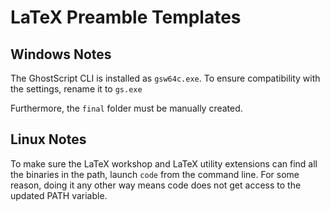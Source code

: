 # LaTeX Preamble Templates

## Windows Notes

The GhostScript CLI is installed as `gsw64c.exe`. To ensure compatibility with the settings, rename it to `gs.exe`

Furthermore, the `final` folder must be manually created.

## Linux Notes

To make sure the LaTeX workshop and LaTeX utility extensions can find all the binaries in the path, launch `code` from the command line. For some reason, doing it any other way means code does not get access to the updated PATH variable.